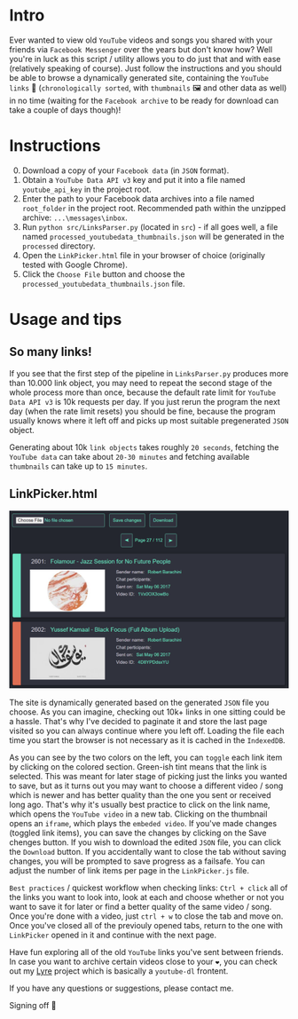# Intro

Ever wanted to view old `YouTube` videos and songs you shared with your friends via `Facebook Messenger` over the years but don't know how? Well you're in luck as this script / utility allows you to do just that and with ease (relatively speaking of course). Just follow the instructions and you should be able to browse a dynamically generated site, containing the `YouTube links` 🔗 (`chronologically sorted`, with `thumbnails` 🖼️ and other data as well) in no time (waiting for the `Facebook archive` to be ready for download can take a couple of days though)! 

# Instructions

0. Download a copy of your `Facebook data` (in `JSON` format). 
1. Obtain a `YouTube Data API v3` key and put it into a file named `youtube_api_key` in the project root.
2. Enter the path to your Facebook data archives into a file named `root_folder` in the project root. Recommended path within the unzipped archive: `...\messages\inbox`.
3. Run `python src/LinksParser.py` (located in `src`) - if all goes well, a file named `processed_youtubedata_thumbnails.json` will be generated in the `processed` directory.
4. Open the `LinkPicker.html` file in your browser of choice (originally tested with Google Chrome).
5. Click the `Choose File` button and choose the `processed_youtubedata_thumbnails.json` file.

# Usage and tips

## So many links!

If you see that the first step of the pipeline in `LinksParser.py` produces more than 10.000 link object, you may need to repeat the second stage of the whole process more than once, because the default rate limit for `YouTube Data API v3` is 10k requests per day. If you just rerun the program the next day (when the rate limit resets) you should be fine, because the program usually knows where it left off and picks up most suitable pregenerated `JSON` object.

Generating about 10k `link objects` takes roughly `20 seconds`, fetching the `YouTube data` can take about `20-30 minutes` and fetching available `thumbnails` can take up to `15 minutes`.

## LinkPicker.html

![alt text](res/local/LinkPicker.png "LinkPicker GUI")

The site is dynamically generated based on the generated `JSON` file you choose. As you can imagine, checking out 10k+ links in one sitting could be a hassle. That's why I've decided to paginate it and store the last page visited so you can always continue where you left off. Loading the file each time you start the browser is not necessary as it is cached in the `IndexedDB`.

As you can see by the two colors on the left, you can `toggle` each link item by clicking on the colored section. Green-ish tint means that the link is selected. This was meant for later stage of picking just the links you wanted to save, but as it turns out you may want to choose a different video / song which is newer and has better quality than the one you sent or received long ago. That's why it's usually best practice to click on the link name, which opens the `YouTube video` in a new tab. Clicking on the thumbnail opens an `iframe`, which plays the `embeded video`. If you've made changes (toggled link items), you can save the changes by clicking on the Save chenges button. If you wish to download the edited `JSON` file, you can click the `Download` button. If you accidentally want to close the tab without saving changes, you will be prompted to save progress as a failsafe. You can adjust the number of link items per page in the `LinkPicker.js` file.

`Best practices` / quickest workflow when checking links: `Ctrl + click` all of the links you want to look into, look at each and choose whether or not you want to save it for later or find a better quality of the same video / song. Once you're done with a video, just `ctrl + w` to close the tab and move on. Once you've closed all of the previouly opened tabs, return to the one with `LinkPicker` opened in it and continue with the next page.

Have fun exploring all of the old `YouTube` links you've sent between friends. In case you want to archive certain videos close to your `❤`, you can check out my [Lyre](https://github.com/RobertBarachini/Lyre "Lyre project GitHub") project which is basically a `youtube-dl` frontent.
	
If you have any questions or suggestions, please contact me.

Signing off 🤖